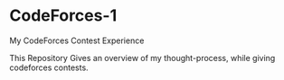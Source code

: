 # CodeForces-1
My CodeForces Contest Experience

This Repository Gives an overview of my thought-process, while giving codeforces contests.
